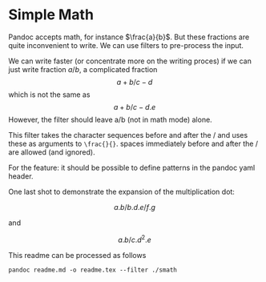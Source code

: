 Simple Math
===========

Pandoc accepts math, for instance $\frac{a}{b}$. But these fractions are
quite inconvenient to write. We can use filters to pre-process the
input.

We can write faster (or concentrate more on the writing proces) if we
can just write fraction $a/b$, a complicated fraction $$a+b / c-d$$
which is not the same as $$a + b/c - d.e$$ However, the filter should
leave a/b (not in math mode) alone.

This filter takes the character sequences before and after the / and
uses these as arguments to `\frac{}{}`. spaces immediately before and
after the / are allowed (and ignored).

For the feature: it should be possible to define patterns in the pandoc
yaml header.

One last shot to demonstrate the expansion of the multiplication dot:

$$a.b/b.d . e/f . g$$

and

$$a . b/c.d^2 . e$$

This readme can be processed as follows

    pandoc readme.md -o readme.tex --filter ./smath

